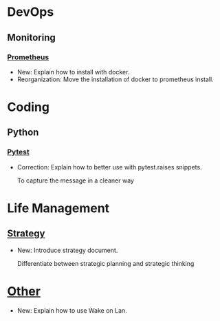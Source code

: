 # DevOps

## Monitoring

### [Prometheus](prometheus.md)

* New: Explain how to install with docker.
* Reorganization: Move the installation of docker to prometheus install.

# Coding

## Python

### [Pytest](pytest.md)

* Correction: Explain how to better use with pytest.raises snippets.

    To capture the message in a cleaner way

# Life Management

## [Strategy](strategy.md)

* New: Introduce strategy document.

    Differentiate between strategic planning and strategic thinking

# [Other](wakeonlan.md)

* New: Explain how to use Wake on Lan.
